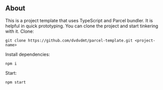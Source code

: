 ## About
This is a project template that uses TypeScript and Parcel bundler. 
It is helpful in quick prototyping. You can clone the project and start tinkering with it.
Clone:
```shell
git clone https://github.com/dvdvdmt/parcel-template.git <project-name>
```
Install dependencies:
```shell
npm i
```
Start:
```shell
npm start
```
